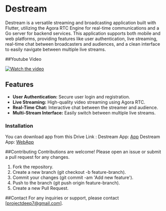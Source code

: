 # Destream

Destream is a versatile streaming and broadcasting application built with Flutter, utilizing the Agora RTC Engine for real-time communications and a Go server for backend services. This application supports both mobile and web platforms, providing features like user authentication, live streaming, real-time chat between broadcasters and audiences, and a clean interface to easily navigate between multiple live streams.

##Youtube Video

[![Watch the video](https://i.sstatic.net/Vp2cE.png)](https://youtu.be/dLvAYCn-Jeo)






## Features

- **User Authentication:** Secure user login and registration.
- **Live Streaming:** High-quality video streaming using Agora RTC.
- **Real-Time Chat:** Interactive chat between the streamer and audience.
- **Multi-Stream Interface:** Easily switch between multiple live streams.
  
### Installation
You can download app from this Drive Link : 
Destream App: [App](https://drive.google.com/drive/folders/1ZHqDPaOiFOoM_FXPUilliJua6c3yqoii)
Destream App: [WebApp](https://destream.netlify.app/)


##Contributing
Contributions are welcome! Please open an issue or submit a pull request for any changes.

1. Fork the repository.
2. Create a new branch (git checkout -b feature-branch).
3. Commit your changes (git commit -am 'Add new feature').
4. Push to the branch (git push origin feature-branch).
5. Create a new Pull Request.

##Contact
For any inquiries or support, please contact [projectdeep7@gmail.com].
